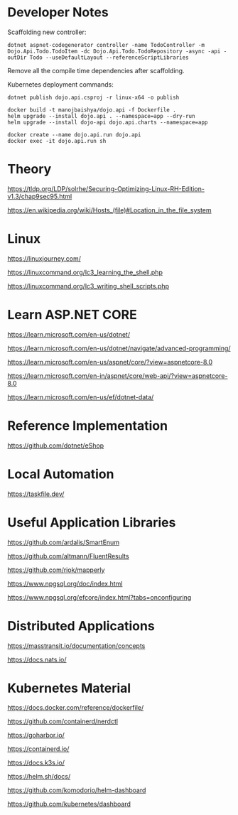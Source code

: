 # Developer Notes

Scaffolding new controller:

```
dotnet aspnet-codegenerator controller -name TodoController -m Dojo.Api.Todo.TodoItem -dc Dojo.Api.Todo.TodoRepository -async -api -outDir Todo --useDefaultLayout --referenceScriptLibraries
```

Remove all the compile time dependencies after scaffolding.

Kubernetes deployment commands:
```
dotnet publish dojo.api.csproj -r linux-x64 -o publish

docker build -t manojbaishya/dojo.api -f Dockerfile .
helm upgrade --install dojo.api . --namespace=app --dry-run
helm upgrade --install dojo-api dojo.api.charts --namespace=app

docker create --name dojo.api.run dojo.api
docker exec -it dojo.api.run sh
```

# Theory

https://tldp.org/LDP/solrhe/Securing-Optimizing-Linux-RH-Edition-v1.3/chap9sec95.html

https://en.wikipedia.org/wiki/Hosts_(file)#Location_in_the_file_system

# Linux

https://linuxjourney.com/

https://linuxcommand.org/lc3_learning_the_shell.php

https://linuxcommand.org/lc3_writing_shell_scripts.php

# Learn ASP.NET CORE

https://learn.microsoft.com/en-us/dotnet/

https://learn.microsoft.com/en-us/dotnet/navigate/advanced-programming/

https://learn.microsoft.com/en-us/aspnet/core/?view=aspnetcore-8.0

https://learn.microsoft.com/en-in/aspnet/core/web-api/?view=aspnetcore-8.0

https://learn.microsoft.com/en-us/ef/dotnet-data/

# Reference Implementation

https://github.com/dotnet/eShop

# Local Automation

https://taskfile.dev/

# Useful Application Libraries

https://github.com/ardalis/SmartEnum

https://github.com/altmann/FluentResults

https://github.com/riok/mapperly

https://www.npgsql.org/doc/index.html

https://www.npgsql.org/efcore/index.html?tabs=onconfiguring

# Distributed Applications

https://masstransit.io/documentation/concepts

https://docs.nats.io/

# Kubernetes Material

https://docs.docker.com/reference/dockerfile/

https://github.com/containerd/nerdctl

https://goharbor.io/

https://containerd.io/

https://docs.k3s.io/

https://helm.sh/docs/

https://github.com/komodorio/helm-dashboard

https://github.com/kubernetes/dashboard

